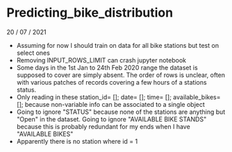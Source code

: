 # Predicting_bike_distribution

20 / 07 / 2021

* Assuming for now I should train on data for all bike stations but test on select ones
* Removing INPUT_ROWS_LIMIT can crash jupyter notebook
* Some days in the 1st Jan to 24th Feb 2020 range the dataset is supposed to cover are simply absent. The order of rows is unclear, often with various patches of records covering a few hours of a stations status.
* Only reading in these station_id= []; date= []; time= []; available_bikes= []; because non-variable info can be associated to a single object
* Going to ignore "STATUS" because none of the stations are anything but "Open" in the dataset. Going to ignore "AVAILABLE BIKE STANDS" because this is probably redundant for my ends when I have "AVAILABLE BIKES"
* Apparently there is no station where id = 1